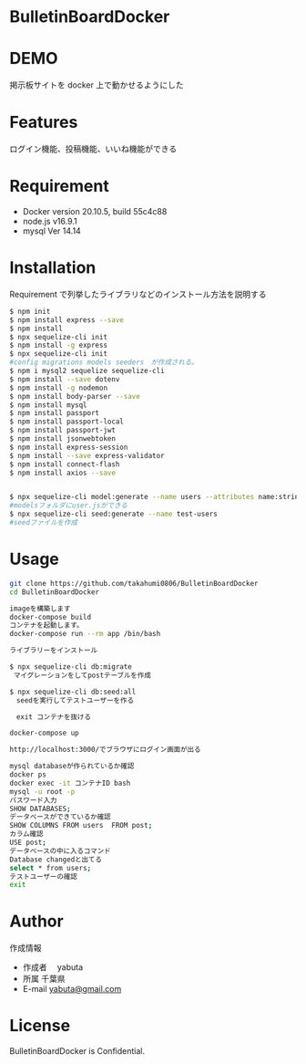 # BulletinBoardDocker

# DEMO

掲示板サイトを docker 上で動かせるようにした

# Features

ログイン機能、投稿機能、いいね機能ができる

# Requirement

- Docker version 20.10.5, build 55c4c88
- node.js v16.9.1
- mysql Ver 14.14

# Installation

Requirement で列挙したライブラリなどのインストール方法を説明する

```bash
$ npm init
$ npm install express --save
$ npm install
$ npx sequelize-cli init
$ npm install -g express
$ npx sequelize-cli init
#config migrations models seeders　が作成される。
$ npm i mysql2 sequelize sequelize-cli
$ npm install --save dotenv
$ npm install -g nodemon
$ npm install body-parser --save
$ npm install mysql
$ npm install passport
$ npm install passport-local
$ npm install passport-jwt
$ npm install jsonwebtoken
$ npm install express-session
$ npm install --save express-validator
$ npm install connect-flash
$ npm install axios --save


$ npx sequelize-cli model:generate --name users --attributes name:string,mail:string,password:string,passwordconfirm:string
#modelsフォルダにuser.jsができる
$ npx sequelize-cli seed:generate --name test-users
#seedファイルを作成
```

# Usage

```bash
git clone https://github.com/takahumi0806/BulletinBoardDocker
cd BulletinBoardDocker

imageを構築します
docker-compose build
コンテナを起動します。
docker-compose run --rm app /bin/bash

ライブラリーをインストール

$ npx sequelize-cli db:migrate
 マイグレーションをしてpostテーブルを作成

$ npx sequelize-cli db:seed:all
　seedを実行してテストユーザーを作る

　exit コンテナを抜ける

docker-compose up

http://localhost:3000/でブラウザにログイン画面が出る

mysql databaseが作られているか確認
docker ps
docker exec -it コンテナID bash
mysql -u root -p
パスワード入力
SHOW DATABASES;
データベースができているか確認
SHOW COLUMNS FROM users  FROM post;
カラム確認
USE post;
データベースの中に入るコマンド
Database changedと出てる
select * from users;
テストユーザーの確認
exit


```


# Author

作成情報

- 作成者　 yabuta
- 所属 千葉県
- E-mail yabuta@gmail.com

# License

BulletinBoardDocker is Confidential.
